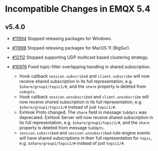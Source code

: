 # Incompatible Changes in EMQX 5.4 

## v5.4.0

- [#11994](https://github.com/emqx/emqx/pull/11994) Stopped releasing packages for Windows.

- [#11998](https://github.com/emqx/emqx/pull/11998) Stopped releasing packages for MacOS 11 (BigSur).

- [#12112](https://github.com/emqx/emqx/pull/12112) Stopped supporting UDP multicast based clustering strategy.

- [#10976](https://github.com/emqx/emqx/pull/10976) Fixed topic-filter overlapping handling in shared subscription.
  * Hook callback `session.subscribed` and `client.subscribe` will now receive shared subscription in its full representation, e.g. `$share/group1/topic1/#`, and the `share` property is deleted from `subopts`.
  * Hook callback `session.unsubscribed` and `client.unsubscribe` will now receive shared subscription in its full representation, e.g. `$share/group1/topic1/#` instead of just `topic1/#`.
  * ExHook Proto changed. The `share` field in message `SubOpts` was deprecated.
    ExHook Server will now receive shared subscription in its full representation, e.g. `$share/group1/topic1/#`, and the `share` property is deleted from message `SubOpts`.
  * `session.subscribed` and `session.unsubscribed` rule-engine events will have shared subscriptions in their full representation for `topic`, e.g. `$share/group1/topic1/#` instead of just `topic1/#`.
